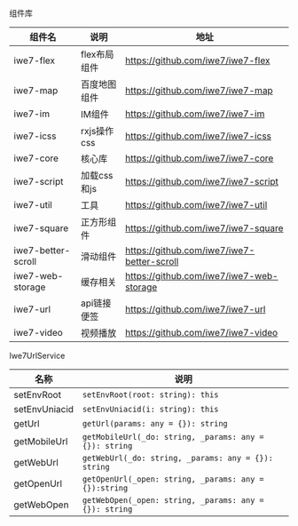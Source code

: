 组件库

| 组件名                | 说明        | 地址                                         |
|--------------------|-----------|--------------------------------------------|
| iwe7-flex          | flex布局组件  | https://github.com/iwe7/iwe7-flex          |
| iwe7-map           | 百度地图组件    | https://github.com/iwe7/iwe7-map           |
| iwe7-im            | IM组件      | https://github.com/iwe7/iwe7-im            |
| iwe7-icss          | rxjs操作css | https://github.com/iwe7/iwe7-icss          |
| iwe7-core          | 核心库       | https://github.com/iwe7/iwe7-core          |
| iwe7-script        | 加载css和js  | https://github.com/iwe7/iwe7-script        |
| iwe7-util          | 工具        | https://github.com/iwe7/iwe7-util          |
| iwe7-square        | 正方形组件     | https://github.com/iwe7/iwe7-square        |
| iwe7-better-scroll | 滑动组件      | https://github.com/iwe7/iwe7-better-scroll |
| iwe7-web-storage   | 缓存相关      | https://github.com/iwe7/iwe7-web-storage   |
| iwe7-url           | api链接便签   | https://github.com/iwe7/iwe7-url           |
| iwe7-video         | 视频播放      | https://github.com/iwe7/iwe7-video         |


Iwe7UrlService

| 名称            | 说明                                                     |
|---------------|--------------------------------------------------------|
| setEnvRoot    | `setEnvRoot(root: string): this`                       |
| setEnvUniacid | `setEnvUniacid(i: string): this`                       |
| getUrl        | `getUrl(params: any = {}): string`                     |
| getMobileUrl  | `getMobileUrl(_do: string, _params: any = {}): string` |
| getWebUrl     | `getWebUrl(_do: string, _params: any = {}): string`    |
| getOpenUrl    | `getOpenUrl(_open: string, _params: any = {}):string`  |
| getWebOpen    | `getWebOpen(_open: string, _params: any = {}): string` |
